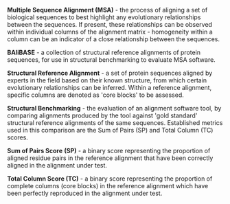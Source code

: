 

**Multiple Sequence Alignment (MSA)** - the process of aligning a set of biological sequences to best highlight any evolutionary relationships between the sequences. If present, these relationships can be observed within individual columns of the alignment matrix - homogeneity within a column can be an indicator of a close relationship between the sequences.

**BAliBASE** - a collection of structural reference alignments of protein sequences, for use in structural benchmarking to evaluate MSA software.

**Structural Reference Alignment** - a set of protein sequences aligned by experts in the field based on their known structure, from which certain evolutionary relationships can be inferred. Within a reference alignment, specific columns are denoted as 'core blocks' to be assessed.

**Structural Benchmarking** - the evaluation of an alignment software tool, by comparing alignments produced by the tool against 'gold standard' structural reference alignments of the same sequences. Established metrics used in this comparison are the Sum of Pairs (SP) and Total Column (TC) scores.

**Sum of Pairs Score** **(SP)** - a binary score representing the proportion of aligned residue pairs in the reference alignment that have been correctly aligned in the alignment under test.

**Total Column Score (TC)** - a binary score representing the proportion of complete columns (core blocks) in the reference alignment which have been perfectly reproduced in the alignment under test.



